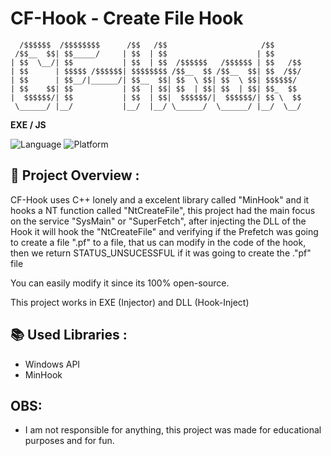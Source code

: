 # CF-Hook - Create File Hook

```plaintext
  /$$$$$$  /$$$$$$$$      /$$   /$$                     /$$      
 /$$__  $$| $$_____/     | $$  | $$                    | $$      
| $$  \__/| $$           | $$  | $$  /$$$$$$   /$$$$$$ | $$   /$$
| $$      | $$$$$ /$$$$$$| $$$$$$$$ /$$__  $$ /$$__  $$| $$  /$$/
| $$      | $$__/|______/| $$__  $$| $$  \ $$| $$  \ $$| $$$$$$/ 
| $$    $$| $$           | $$  | $$| $$  | $$| $$  | $$| $$_  $$ 
|  $$$$$$/| $$           | $$  | $$|  $$$$$$/|  $$$$$$/| $$ \  $$
 \______/ |__/           |__/  |__/ \______/  \______/ |__/  \__/ 
```

**EXE / JS**

![Language](https://img.shields.io/badge/language-C%2B%2B-brightgreen)
![Platform](https://img.shields.io/badge/platform-Windows-blue)

## 📖 Project Overview :

CF-Hook uses C++ lonely and a excelent library called "MinHook" and it hooks a NT function called "NtCreateFile", this project had the main focus on the service "SysMain" or "SuperFetch", after injecting the DLL of the Hook it will hook the "NtCreateFile" and verifying if the Prefetch was going to create a file ".pf" to a file, that us can modify in the code of the hook, then we return STATUS_UNSUCESSFUL if it was going to create the ."pf" file

You can easily modify it since its 100% open-source.

This project works in EXE (Injector) and DLL (Hook-Inject)

## 📚 Used Libraries :

- Windows API
- MinHook

## OBS:
- I am not responsible for anything, this project was made for educational purposes and for fun.
